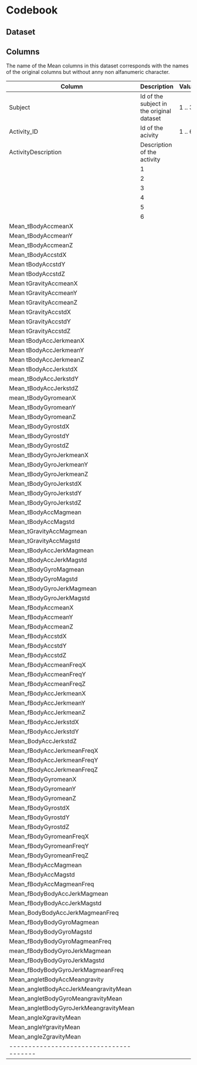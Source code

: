 # Codebook 

## Dataset

## Columns
The name of the Mean columns in this dataset corresponds with the names of the original columns
but without anny non alfanumeric character.

| Column                                 | Description                               | Values  |
|----------------------------------------|-------------------------------------------|---------|
| Subject                                | Id of the subject in the original dataset | 1 .. 30 |
| Activity_ID                            | Id of the acivity                         | 1 .. 6  |
| ActivityDescription                    | Description of the activity               |         |
|                                        | 1 
|                                        | 2
|                                        | 3
|                                        | 4
|                                        | 5
|                                        | 6
| Mean_tBodyAccmeanX                     |||
|Mean_tBodyAccmeanY                     |||
|Mean_tBodyAccmeanZ                     |||
|Mean_tBodyAccstdX                      |||
|Mean tBodyAccstdY                      |||
|Mean tBodyAccstdZ                      |||
|Mean tGravityAccmeanX                  |||
|Mean tGravityAccmeanY                  |||
|Mean tGravityAccmeanZ                  |||
|Mean tGravityAccstdX                   |||
|Mean tGravityAccstdY                   |||
|Mean tGravityAccstdZ                   |||
|Mean tBodyAccJerkmeanX                 |||
|Mean tBodyAccJerkmeanY                 |||
|Mean tBodyAccJerkmeanZ                 |||
|Mean tBodyAccJerkstdX                  |||
|mean_tBodyAccJerkstdY                  |||
|Mean_tBodyAccJerkstdZ                  |||
|mean_tBodyGyromeanX                    |||
|Mean_tBodyGyromeanY                    |||
|Mean_tBodyGyromeanZ                    |||
|Mean_tBodyGyrostdX                     |||
|Mean_tBodyGyrostdY                     |||
|Mean_tBodyGyrostdZ                     |||
|Mean_tBodyGyroJerkmeanX                |||
|Mean_tBodyGyroJerkmeanY                |||
|Mean_tBodyGyroJerkmeanZ                |||
|Mean_tBodyGyroJerkstdX                 |||
|Mean_tBodyGyroJerkstdY                 |||
|Mean_tBodyGyroJerkstdZ                 |||
|Mean_tBodyAccMagmean                   |||
|Mean_tBodyAccMagstd                    |||
|Mean_tGravityAccMagmean                |||
|Mean_tGravityAccMagstd                 |||
|Mean_tBodyAccJerkMagmean               |||
|Mean_tBodyAccJerkMagstd                |||
|Mean_tBodyGyroMagmean                  |||
|Mean_tBodyGyroMagstd                   |||
|Mean_tBodyGyroJerkMagmean              |||
|Mean_tBodyGyroJerkMagstd               |||
|Mean_fBodyAccmeanX                     |||
|Mean_fBodyAccmeanY                     |||
|Mean_fBodyAccmeanZ                     |||
|Mean_fBodyAccstdX                      |||
|Mean_fBodyAccstdY                      |||
|Mean_fBodyAccstdZ                      |||
|Mean_fBodyAccmeanFreqX                 |||
|Mean_fBodyAccmeanFreqY                 |||
|Mean_fBodyAccmeanFreqZ                 |||
|Mean_fBodyAccJerkmeanX                 |||
|Mean_fBodyAccJerkmeanY                 |||
|Mean_fBodyAccJerkmeanZ                 |||
|Mean_fBodyAccJerkstdX                  |||
|Mean_fBodyAccJerkstdY                  |||
|Mean_BodyAccJerkstdZ                   |||
|Mean_fBodyAccJerkmeanFreqX             |||
|Mean_fBodyAccJerkmeanFreqY             |||
|Mean_fBodyAccJerkmeanFreqZ             |||
|Mean_fBodyGyromeanX                    |||
|Mean_fBodyGyromeanY                    |||
|Mean_fBodyGyromeanZ                    |||
|Mean_fBodyGyrostdX                     |||
|Mean_fBodyGyrostdY                     |||
|Mean_fBodyGyrostdZ                     |||
|Mean_fBodyGyromeanFreqX                |||
|Mean_fBodyGyromeanFreqY                |||
|Mean_fBodyGyromeanFreqZ                |||
|Mean_fBodyAccMagmean                   |||
|Mean_fBodyAccMagstd                    |||
|Mean_fBodyAccMagmeanFreq               |||
|Mean_fBodyBodyAccJerkMagmean           |||
|Mean_fBodyBodyAccJerkMagstd            |||
|Mean_BodyBodyAccJerkMagmeanFreq        |||
|Mean_fBodyBodyGyroMagmean              |||
|Mean_fBodyBodyGyroMagstd               |||
|Mean_fBodyBodyGyroMagmeanFreq          |||
|mean_fBodyBodyGyroJerkMagmean          |||
|Mean_fBodyBodyGyroJerkMagstd           |||
|Mean_fBodyBodyGyroJerkMagmeanFreq      |||
|Mean_angletBodyAccMeangravity          |||
|Mean_angletBodyAccJerkMeangravityMean  |||
|Mean_angletBodyGyroMeangravityMean     |||
|Mean_angletBodyGyroJerkMeangravityMean |||
|Mean_angleXgravityMean                 |||
|Mean_angleYgravityMean                 |||
|Mean_angleZgravityMean                 |||
|---------------------------------------|
